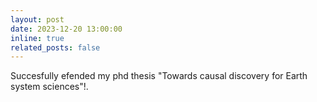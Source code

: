```yaml
---
layout: post
date: 2023-12-20 13:00:00
inline: true
related_posts: false
---
```


Succesfully efended my phd thesis "Towards causal discovery for Earth system sciences"!.

